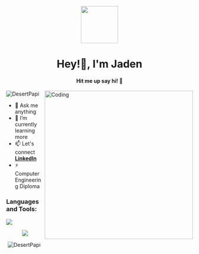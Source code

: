 <!-- Header GIF -->
<div id="header" align="center">
  <img src="https://media.giphy.com/media/M9gbBd9nbDrOTu1Mqx/giphy.gif" width="100"/>
</div>

<h1 align="center">Hey!👋, I'm Jaden </h1>
<h4 align="center">Hit me up say hi! 🚀</h4>

<img align="right" alt="Coding" width="400" src="https://media.giphy.com/media/qgQUggAC3Pfv687qPC/giphy.gif">

<p align="left">
  <img src="https://komarev.com/ghpvc/?username=DesertPapi&label=Profile%20views&color=0e75b6&style=flat" alt="DesertPapi" />
</p>

- 🌱 Ask me anything
- 🌱 I’m currently learning more
- 📫 Let's connect **[LinkedIn](https://www.linkedin.com/in/jaden-mardini-783b1a1ba/)**
- ⚡ Computer Engineering Diploma

<h3 align="left">Languages and Tools:</h3>
<p align="left">
  <a href="https://skillicons.dev">
    <img src="https://skillicons.dev/icons?i=c,cpp,python,docker,azure,git,arduino&perline=9&theme=dark" />
  </a>
</p>

</p>
<p align="center">
 <a> <img src="https://github-readme-stats.vercel.app/api/top-langs/?username=DesertPapi&langs_count=7&theme=tokyonight"/></a>

</p>

<p>
  &nbsp;<img align="center" src="https://github-readme-stats.vercel.app/api?username=DesertPapi&show_icons=true&locale=en&theme=dark" alt="DesertPapi" />
</p>
